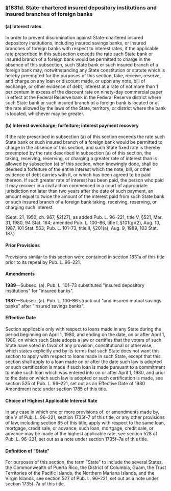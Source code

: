### §1831d. State-chartered insured depository institutions and insured branches of foreign banks ###

#### (a) Interest rates ####

In order to prevent discrimination against State-chartered insured depository institutions, including insured savings banks, or insured branches of foreign banks with respect to interest rates, if the applicable rate prescribed in this subsection exceeds the rate such State bank or insured branch of a foreign bank would be permitted to charge in the absence of this subsection, such State bank or such insured branch of a foreign bank may, notwithstanding any State constitution or statute which is hereby preempted for the purposes of this section, take, receive, reserve, and charge on any loan or discount made, or upon any note, bill of exchange, or other evidence of debt, interest at a rate of not more than 1 per centum in excess of the discount rate on ninety-day commercial paper in effect at the Federal Reserve bank in the Federal Reserve district where such State bank or such insured branch of a foreign bank is located or at the rate allowed by the laws of the State, territory, or district where the bank is located, whichever may be greater.

#### (b) Interest overcharge; forfeiture; interest payment recovery ####

If the rate prescribed in subsection (a) of this section exceeds the rate such State bank or such insured branch of a foreign bank would be permitted to charge in the absence of this section, and such State fixed rate is thereby preempted by the rate described in subsection (a) of this section, the taking, receiving, reserving, or charging a greater rate of interest than is allowed by subsection (a) of this section, when knowingly done, shall be deemed a forfeiture of the entire interest which the note, bill, or other evidence of debt carries with it, or which has been agreed to be paid thereon. If such greater rate of interest has been paid, the person who paid it may recover in a civil action commenced in a court of appropriate jurisdiction not later than two years after the date of such payment, an amount equal to twice the amount of the interest paid from such State bank or such insured branch of a foreign bank taking, receiving, reserving, or charging such interest.

(Sept. 21, 1950, ch. 967, §2[27], as added Pub. L. 96–221, title V, §521, Mar. 31, 1980, 94 Stat. 164; amended Pub. L. 100–86, title I, §101(g)(2), Aug. 10, 1987, 101 Stat. 563; Pub. L. 101–73, title II, §201(a), Aug. 9, 1989, 103 Stat. 187.)

#### Prior Provisions ####

Provisions similar to this section were contained in section 1831a of this title prior to its repeal by Pub. L. 96–221.

#### Amendments ####

**1989**—Subsec. (a). Pub. L. 101–73 substituted "insured depository institutions" for "insured banks".

**1987**—Subsec. (a). Pub. L. 100–86 struck out "and insured mutual savings banks" after "insured savings banks".

#### Effective Date ####

Section applicable only with respect to loans made in any State during the period beginning on April 1, 1980, and ending on the date, on or after April 1, 1980, on which such State adopts a law or certifies that the voters of such State have voted in favor of any provision, constitutional or otherwise, which states explicitly and by its terms that such State does not want this section to apply with respect to loans made in such State, except that this section shall apply to a loan made on or after the date such law is adopted or such certification is made if such loan is made pursuant to a commitment to make such loan which was entered into on or after April 1, 1980, and prior to the date on which such law is adopted or such certification is made, see section 525 of Pub. L. 96–221, set out as an Effective Date of 1980 Amendment note under section 1785 of this title.

#### Choice of Highest Applicable Interest Rate ####

In any case in which one or more provisions of, or amendments made by, title V of Pub. L. 96–221, section 1735f–7 of this title, or any other provisions of law, including section 85 of this title, apply with respect to the same loan, mortgage, credit sale, or advance, such loan, mortgage, credit sale, or advance may be made at the highest applicable rate, see section 528 of Pub. L. 96–221, set out as a note under section 1735f–7a of this title.

#### Definition of "State" ####

For purposes of this section, the term "State" to include the several States, the Commonwealth of Puerto Rico, the District of Columbia, Guam, the Trust Territories of the Pacific Islands, the Northern Mariana Islands, and the Virgin Islands, see section 527 of Pub. L. 96–221, set out as a note under section 1735f–7a of this title.